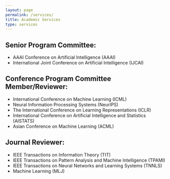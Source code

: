 ```yaml
---
layout: page
permalink: /services/
title: Academic Services
type: services
---
```

## Senior Program Committee:
- AAAI Conference on Artificial Intelligence (AAAI)
- International Joint Conference on Artificial Intelligence (IJCAI)

## Conference Program Committee Member/Reviewer:
- International Conference on Machine Learning (ICML)
- Neural Information Processing Systems (NeurIPS)
- The International Conference on Learning Representations (ICLR)
- International Conference on Artificial Intelligence and Statistics (AISTATS)
- Asian Conference on Machine Learning (ACML)

## Journal Reviewer:
- IEEE Transactions on Information Theory (TIT)
- IEEE Transactions on Pattern Analysis and Machine Intelligence (TPAMI)
- IEEE Transactions on Neural Networks and Learning Systems (TNNLS)
- Machine Learning (MLJ)
